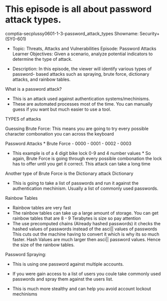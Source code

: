 # This episode is all about password attack types. 

comptia-secplussy0601-1-3-password_attack_types Showname: Security+ (SY0-601) 

- Topic: Threats, Attacks and Vulnerabilities Episode: Password Attacks Learner Objectives: Given a scenario, analyze potential indicators to determine the type of attack. 

- Description: In this episode, the viewer will identify various types of password- based attacks such as spraying, brute force, dictionary attacks, and rainbow tables.


What is a password attack?

-  This is an attack used against authentication systems/mechinisms.
-  These are automated processes most of the time. You can manually guess if you want but much easier to use a tool.

TYPES of attacks


Guessing
Brute Force: This means you are going to try every possible character combonation you can across the keyboard

Password Attacks * Brute Force
        - 0000
        - 0001
        - 0002
        - 0003

* This example is of a 4 digit bike lock 0-9 and 4 number values *
So again, Brute Force is going through every possible combonation the lock has to offer until you get it correct.
This attack can take a long time


Another type of Brute Force is the Dictionary attack
Dictionary

- This is going to take a list of passwords and run it against the authentication mechinism. Usually a list of commonly used passwords.


Rainbow Tables

- Rainbow tables are very fast
- The rainbow tables can take up a large amount of storage. You can get rainbow tables that are 8 - 9 Terabytes is size so pay attention
- The use precomputed chains (Already hashed passwords) it checks the hashed values of passwords instead of the asci|| values of passwords
 This cuts out the machine having to convert it which is why its so much faster. Hash Values are much larger then asci|| password values. Hence the size of the rainbow tables.

 Password Spraying:
- This is using one password against multiple accounts.
 
- If you were gain access to a list of users you coule take commonly used passwords and spray them against the users list.

- This is much more stealthy and can help you avoid account lockout mechinisms




